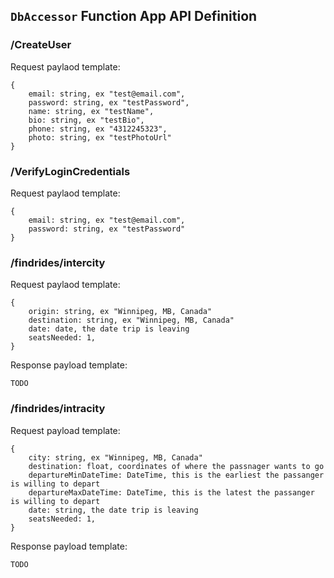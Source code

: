## `DbAccessor` Function App API Definition

### /CreateUser
Request paylaod template:
```
{
    email: string, ex "test@email.com",
    password: string, ex "testPassword",
    name: string, ex "testName",
    bio: string, ex "testBio",
    phone: string, ex "4312245323",
    photo: string, ex "testPhotoUrl"
}
```

### /VerifyLoginCredentials
Request paylaod template:
```
{
    email: string, ex "test@email.com",
    password: string, ex "testPassword"
}
```

### /findrides/intercity
Request paylaod template:
```
{
    origin: string, ex "Winnipeg, MB, Canada"
    destination: string, ex "Winnipeg, MB, Canada"
    date: date, the date trip is leaving
    seatsNeeded: 1,
}
```

Response payload template:
```
TODO
```

### /findrides/intracity
Request payload template:
```
{
    city: string, ex "Winnipeg, MB, Canada"
    destination: float, coordinates of where the passnager wants to go
    departureMinDateTime: DateTime, this is the earliest the passanger is willing to depart
    departureMaxDateTime: DateTime, this is the latest the passanger is willing to depart
    date: string, the date trip is leaving
    seatsNeeded: 1,
}
```

Response payload template:
```
TODO
```
